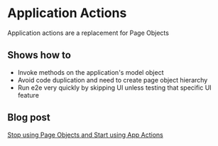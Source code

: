 # Application Actions

Application actions are a replacement for Page Objects

## Shows how to

- Invoke methods on the application's model object
- Avoid code duplication and need to create page object hierarchy
- Run e2e very quickly by skipping UI unless testing that specific UI feature

## Blog post

[Stop using Page Objects and Start using App Actions](https://www.cypress.io/blog/2019/01/03/stop-using-page-objects-and-start-using-app-actions/)
